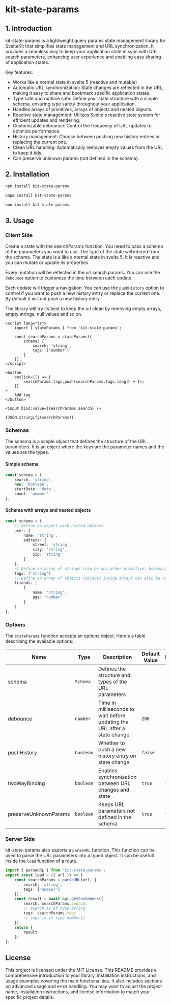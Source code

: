 # kit-state-params

## 1. Introduction

kit-state-params is a lightweight query params state management library for SvelteKit that simplifies state management and URL synchronization. It provides a seamless way to keep your application state in sync with URL search parameters, enhancing user experience and enabling easy sharing of application states.

Key features:

- Works like a normal state in svelte 5 (reactive and mutable)
- Automatic URL synchronization: State changes are reflected in the URL, making it easy to share and bookmark specific application states.
- Type safe and runtime safe: Define your state structure with a simple schema, ensuring type safety throughout your application.
- Handles arrays of primitives, arrays of objects and nested objects.
- Reactive state management: Utilizes Svelte's reactive state system for efficient updates and rendering.
- Customizable debounce: Control the frequency of URL updates to optimize performance.
- History management: Choose between pushing new history entries or replacing the current one.
- Clean URL handling: Automatically removes empty values from the URL to keep it tidy.
- Can preserve unknown params (not defined in the schema).

## 2. Installation

```bash
npm install kit-state-params
```

```bash
pnpm install kit-state-params
```

```bash
bun install kit-state-params
```

## 3. Usage

### Client Side

Create a state with the searchParams function. You need to pass a schema of the parameters you want to use. The type of the state will infered from the schema.
The state is a like a normal state in svelte 5. It is reactive and you can mutate or update its properties.

Every mutation will be reflected in the url search params.
You can use the `debounce` option to customize the time between each update.

Each update will trigger a navigation.
You can use the `pushHistory` option to control if you want to push a new history entry or replace the current one. By default it will not push a new history entry.

The library will try its best to keep the url clean by removing empty arrays, empty strings, null values and so on.

```svelte
<script lang="ts">
	import { stateParams } from 'kit-state-params';

	const searchParams = stateParams({
		schema: {
			search: 'string',
			tags: ['number']
		}
	});
</script>

<button
	onclick={() => {
		searchParams.tags.push(searchParams.tags.length + 1);
	}}
>
	Add tag
</button>

<input bind:value={searchParams.search} />

{JSON.stringify(searchParams)}
```

### Schemas

The schema is a simple object that defines the structure of the URL parameters. It is an object where the keys are the parameter names and the values are the types.

#### Simple schema

```ts
const schema = {
	search: 'string',
	new: 'boolean',
	startDate: 'date',
	count: 'number'
};
```

#### Schema with arrays and nested objects

```ts
const schema = {
	// Define an object with nested objects
	user: {
		name: 'string',
		address: {
			street: 'string',
			city: 'string',
			zip: 'string'
		}
	},
	// Define an array of strings (can be any other primitive: boolean, number, date, etc.)
	tags: ['string'],
	// Define an array of objects (objects inside arrays can also be nested)
	friends: [
		{
			name: 'string',
			age: 'number'
		}
	]
};
```

### Options

The `stateParams` function accepts an options object. Here's a table describing the available options:

| Name                  | Type      | Description                                                               | Default Value | Required | Example                                  |
| --------------------- | --------- | ------------------------------------------------------------------------- | ------------- | -------- | ---------------------------------------- |
| schema                | `Schema`  | Defines the structure and types of the URL parameters                     |               | `true`   | `{ search: 'string', tags: ["number"] }` |
| debounce              | `number`  | Time in milliseconds to wait before updating the URL after a state change | `200`         | `false`  | `500`                                    |
| pushHistory           | `boolean` | Whether to push a new history entry on state change                       | `false`       | `false`  | `true`                                   |
| twoWayBinding         | `boolean` | Enables synchronization between URL changes and state                     | `true`        | `false`  | `false`                                  |
| preserveUnknownParams | `boolean` | Keeps URL parameters not defined in the schema                            | `true`        | `false`  | `false`                                  |

### Server Side

kit-state-params also exports a `parseURL` function. This function can be used to parse the URL parameters into a typed object. It can be usefull inside the `load` function of a route.

```ts
import { parseURL } from 'kit-state-params';
export const load = ({ url }) => {
	const searchParams = parseURL(url, {
		search: 'string',
		tags: ['number']
	});
	const result = await api.getCustomers({
		search: searchParams.search,
		// search is of type string
		tags: searchParams.tags
		// tags is of type number[]
	});
	return {
		result
	};
};
```

## License

This project is licensed under the MIT License.
This README provides a comprehensive introduction to your library, installation instructions, and usage examples covering the main functionalities. It also includes sections on advanced usage and error handling. You may want to adjust the project name, installation instructions, and license information to match your specific project details.
